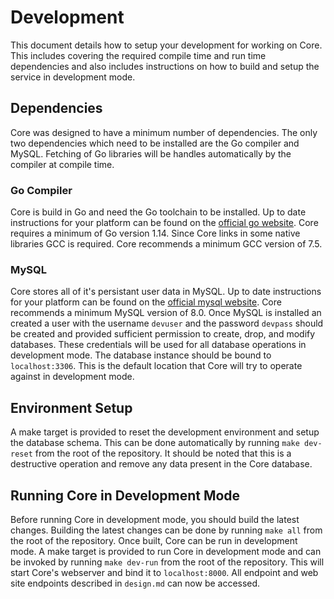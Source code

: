 # Development
This document details how to setup your development for working on Core. This includes covering the required compile time and run time dependencies and also includes instructions on how to build and setup the service in development mode.

## Dependencies
Core was designed to have a minimum number of dependencies. The only two dependencies which need to be installed are the Go compiler and MySQL. Fetching of Go libraries will be handles automatically by the compiler at compile time.

### Go Compiler
Core is build in Go and need the Go toolchain to be installed. Up to date instructions for your platform can be found on the [official go website](https://golang.org/doc/install). Core requires a minimum of Go version 1.14. Since Core links in some native libraries GCC is required. Core recommends a minimum GCC version of 7.5.

### MySQL
Core stores all of it's persistant user data in MySQL. Up to date instructions for your platform can be found on the [official mysql website](https://dev.mysql.com/doc/mysql-installation-excerpt/8.0/en/). Core recommends a minimum MySQL version of 8.0. Once MySQL is installed an created a user with the username `devuser` and the password `devpass` should be created and provided sufficient permission to create, drop, and modify databases. These credentials will be used for all database operations in development mode. The database instance should be bound to `localhost:3306`. This is the default location that Core will try to operate against in development mode.

## Environment Setup
A make target is provided to reset the development environment and setup the database schema. This can be done automatically by running `make dev-reset` from the root of the repository. It should be noted that this is a destructive operation and remove any data present in the Core database.

## Running Core in Development Mode
Before running Core in development mode, you should build the latest changes. Building the latest changes can be done by running `make all` from the root of the repository. Once built, Core can be run in development mode. A make target is provided to run Core in development mode and can be invoked by running `make dev-run` from the root of the repository. This will start Core's webserver and bind it to `localhost:8000`. All endpoint and web site endpoints described in `design.md` can now be accessed.
